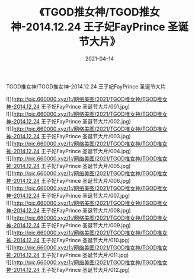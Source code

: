 ﻿---
layout: post
title:  《TGOD推女神/TGOD推女神-2014.12.24 王子妃FayPrince 圣诞节大片》
date:   2021-04-14
img: http://pic.660000.xyz/1:/网络美图/2021/TGOD推女神/TGOD推女神-2014.12.24 王子妃FayPrince 圣诞节大片/000.jpg
categories: [美女, 清纯, 唯美]
---

TGOD推女神/TGOD推女神-2014.12.24 王子妃FayPrince 圣诞节大片

 ![](http://pic.660000.xyz/1:/网络美图/2021/TGOD推女神/TGOD推女神-2014.12.24 王子妃FayPrince 圣诞节大片/001.jpg) <br>![](http://pic.660000.xyz/1:/网络美图/2021/TGOD推女神/TGOD推女神-2014.12.24 王子妃FayPrince 圣诞节大片/002.jpg) <br>![](http://pic.660000.xyz/1:/网络美图/2021/TGOD推女神/TGOD推女神-2014.12.24 王子妃FayPrince 圣诞节大片/003.jpg) <br>![](http://pic.660000.xyz/1:/网络美图/2021/TGOD推女神/TGOD推女神-2014.12.24 王子妃FayPrince 圣诞节大片/004.jpg) <br>![](http://pic.660000.xyz/1:/网络美图/2021/TGOD推女神/TGOD推女神-2014.12.24 王子妃FayPrince 圣诞节大片/005.jpg) <br>![](http://pic.660000.xyz/1:/网络美图/2021/TGOD推女神/TGOD推女神-2014.12.24 王子妃FayPrince 圣诞节大片/006.jpg) <br>![](http://pic.660000.xyz/1:/网络美图/2021/TGOD推女神/TGOD推女神-2014.12.24 王子妃FayPrince 圣诞节大片/007.jpg) <br>![](http://pic.660000.xyz/1:/网络美图/2021/TGOD推女神/TGOD推女神-2014.12.24 王子妃FayPrince 圣诞节大片/008.jpg) <br>![](http://pic.660000.xyz/1:/网络美图/2021/TGOD推女神/TGOD推女神-2014.12.24 王子妃FayPrince 圣诞节大片/009.jpg) <br>![](http://pic.660000.xyz/1:/网络美图/2021/TGOD推女神/TGOD推女神-2014.12.24 王子妃FayPrince 圣诞节大片/010.jpg) <br>![](http://pic.660000.xyz/1:/网络美图/2021/TGOD推女神/TGOD推女神-2014.12.24 王子妃FayPrince 圣诞节大片/011.jpg) <br>![](http://pic.660000.xyz/1:/网络美图/2021/TGOD推女神/TGOD推女神-2014.12.24 王子妃FayPrince 圣诞节大片/012.jpg) <br>